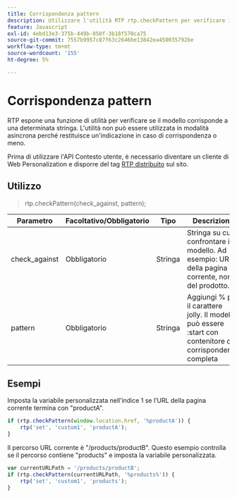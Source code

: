 ```yaml
---
title: Corrispondenza pattern
description: Utilizzare l'utilità RTP rtp.checkPattern per verificare i pattern di stringhe con caratteri jolly percentuali. Vedere limitazioni di sincronizzazione, esempi di utilizzo e URL e la configurazione dei tag RTP richiesta.
feature: Javascript
exl-id: 4ebd13e3-375b-449b-850f-3b18f570ca75
source-git-commit: 7557b9957c87f63c2646be13842ea450035792be
workflow-type: tm+mt
source-wordcount: '155'
ht-degree: 5%

---
```


# Corrispondenza pattern

RTP espone una funzione di utilità per verificare se il modello corrisponde a una determinata stringa. L&#39;utilità non può essere utilizzata in modalità asincrona perché restituisce un&#39;indicazione in caso di corrispondenza o meno.

Prima di utilizzare l&#39;API Contesto utente, è necessario diventare un cliente di Web Personalization e disporre del tag [RTP distribuito](https://experienceleague.adobe.com/it/docs/marketo/using/product-docs/web-personalization/rtp-tag-implementation/deploy-the-rtp-javascript) sul sito.

## Utilizzo

> rtp.checkPattern(check_against, pattern);

| Parametro | Facoltativo/Obbligatorio | Tipo | Descrizione |
|---|---|---|---|
| check_against | Obbligatorio | Stringa | Stringa su cui confrontare il modello. Ad esempio: URL della pagina corrente, nome del prodotto. |
| pattern | Obbligatorio | Stringa | Aggiungi % per il carattere jolly. Il modello può essere :start con contenitore con corrispondenza completa |

## Esempi

Imposta la variabile personalizzata nell’indice 1 se l’URL della pagina corrente termina con &quot;productA&quot;.

```javascript
if (rtp.checkPattern(window.location.href, '%productA')) {
    rtp('set', 'custom1', 'productA');
}
```

Il percorso URL corrente è &quot;/products/productB&quot;. Questo esempio controlla se il percorso contiene &quot;products&quot; e imposta la variabile personalizzata.

```javascript
var currentURLPath = '/products/productB';
if (rtp.checkPattern(currentURLPath, '%products%')) {
    rtp('set', 'custom1', 'products');
}
```
